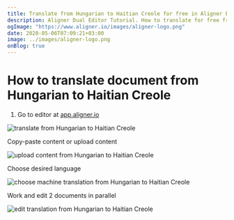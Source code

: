 ```yaml
---
title: Translate from Hungarian to Haitian Creole for free in Aligner Editor
description: Aligner Dual Editor Tutorial. How to translate for free from Hungarian to Haitian Creole. Aligner is multilingual document management platform. 
ogImage: "https://www.aligner.io/images/aligner-logo.png"
date: 2020-05-06T07:09:21+03:00
image: ../images/aligner-logo.png
onBlog: true
---
```


# How to translate document from Hungarian to Haitian Creole

1. Go to editor at [app.aligner.io](https://app.aligner.io "Aligner App web page")

![translate from Hungarian to Haitian Creole](../aligner-blank-editor.png "translate from Hungarian to Haitian Creole")

Copy-paste content or upload content

![upload content from Hungarian to Haitian Creole](../aligner-uploaded-document.png "upload content from Hungarian to Haitian Creole")

Choose desired language

![choose machine translation from Hungarian to Haitian Creole](../aligner-language-dropdown.png "choose machine translation from Hungarian to Haitian Creole")

Work and edit 2 documents in parallel

![edit translation from Hungarian to Haitian Creole](../aligner-double-sitded-editor.png "edit translation from Hungarian to Haitian Creole")

